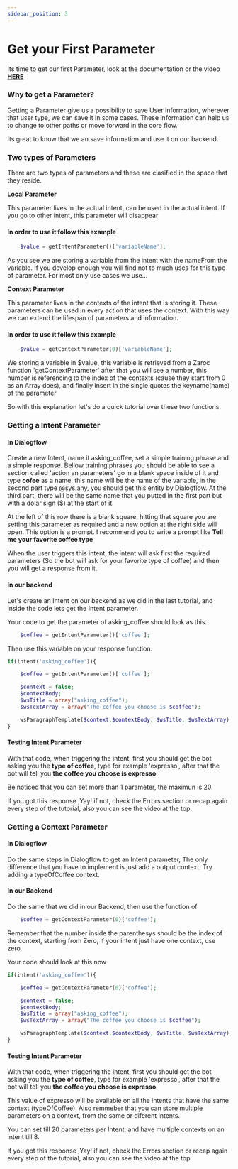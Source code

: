 ```yaml
---
sidebar_position: 3
---
```


# Get your First Parameter

Its time to get our first Parameter, look at the documentation or the video [**HERE**](https://google.com)

### Why to get a Parameter?

Getting a Parameter give us a possibility to save User information, wherever that user type, we can save it in some cases. These information can help us to change to other paths or move forward in the core flow.

Its great to know that we an save information and use it on our backend.

### Two types of Parameters

There are two types of parameters and these are clasified in the space that they reside.

**Local Parameter**

This parameter lives in the actual intent, can be used in the actual intent. If you go to other intent, this parameter will disappear

#### In order to use it follow this example

```php
    $value = getIntentParameter()['variableName'];
```

As you see we are storing a variable from the intent with the nameFrom the variable. If you develop enough you will find not to much uses for this type of parameter. For most only use cases we use...

**Context Parameter**

This parameter lives in the contexts of the intent that is storing it. These parameters can be used in every action that uses the context. With this way we can extend the lifespan of parameters and information.

#### In order to use it follow this example

```php
    $value = getContextParameter(0)['variableName'];
```

We storing a variable in $value, this variable is retrieved from a Zaroc function 'getContextParameter' after that you will see a number, this number is referencing to the index of the contexts (cause they start from 0 as an Array does), and finally insert in the single quotes the keyname(name) of the parameter

So with this explanation let's do a quick tutorial over these two functions.

### Getting a Intent Parameter

#### In Dialogflow

Create a new Intent, name it asking_coffee, set a simple training phrase and a simple response.
Bellow training phrases you should be able to see a section called 'action an parameters' go in a blank space inside of it and type **cofee** as a name, this name will be the name of the variable, in the second part type @sys.any, you should get this entity by Dialogflow. At the third part, there will be the same name that you putted in the first part but with a dolar sign ($) at the start of it.

At the left of this row there is a blank square, hitting that square you are setting this parameter as required and a new option at the right side will open. This option is a prompt. I recommend you to write a prompt like **Tell me your favorite coffee type**

When the user triggers this intent, the intent will ask first the required parameters (So the bot will ask for your favorite type of coffee) and then you will get a response from it.

#### In our backend

Let's create an Intent on our backend as we did in the last tutorial, and inside the code lets get the Intent parameter.

Your code to get the parameter of asking_coffee should look as this.

```php
    $coffee = getIntentParameter()['coffee'];
```

Then use this variable on your response function.

```php
if(intent('asking_coffee')){

    $coffee = getIntentParameter()['coffee'];

    $context = false;
    $contextBody;
    $wsTitle = array("asking_coffee");
    $wsTextArray = array("The coffee you choose is $coffee");

    wsParagraphTemplate($context,$contextBody, $wsTitle, $wsTextArray);
}
```

#### Testing Intent Parameter

With that code, when triggering the intent, first you should get the bot asking you the **type of coffee**, type for example 'expresso', after that the bot will tell you **the coffee you choose is expresso**.

Be noticed that you can set more than 1 parameter, the maximun is 20.

If you got this response ,Yay! if not, check the Errors section or recap again every step of the tutorial, also you can see the video at the top.

### Getting a Context Parameter

#### In Dialogflow

Do the same steps in Dialogflow to get an Intent parameter, The only difference that you have to implement is just add a output context. Try adding a typeOfCoffee context.

#### In our Backend

Do the same that we did in our Backend, then use the function of

```php
    $coffee = getContextParameter(0)['coffee'];
```

Remember that the number inside the parenthesys should be the index of the context, starting from Zero, if your intent just have one context, use zero.

Your code should look at this now

```php
if(intent('asking_coffee')){

    $coffee = getContextParameter(0)['coffee'];

    $context = false;
    $contextBody;
    $wsTitle = array("asking_coffee");
    $wsTextArray = array("The coffee you choose is $coffee");

    wsParagraphTemplate($context,$contextBody, $wsTitle, $wsTextArray);
}
```

#### Testing Intent Parameter

With that code, when triggering the intent, first you should get the bot asking you the **type of coffee**, type for example 'expresso', after that the bot will tell you **the coffee you choose is expresso**.

This value of expresso will be available on all the intents that have the same context (typeOfCoffee). Also remmeber that you can store multiple parameters on a context, from the same or diferent intents.

You can set till 20 parameters per Intent, and have multiple contexts on an intent till 8.

If you got this response ,Yay! if not, check the Errors section or recap again every step of the tutorial, also you can see the video at the top.

